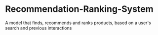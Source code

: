 # Recommendation-Ranking-System
A model that finds, recommends and ranks products, based on a user's search and previous interactions
